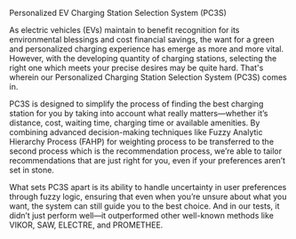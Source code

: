 Personalized EV Charging Station Selection System (PC3S)

As electric vehicles (EVs) maintain to benefit recognition for its environmental blessings and cost financial savings, the want for a green and personalized charging experience has emerge as more and more vital. However, with the developing quantity of charging stations, selecting the right one which meets your precise desires may be quite hard. That's wherein our Personalized Charging Station Selection System (PC3S) comes in.

PC3S is designed to simplify the process of finding the best charging station for you by taking into account what really matters—whether it’s distance, cost, waiting time, charging time or available amenities. By combining advanced decision-making techniques like Fuzzy Analytic Hierarchy Process (FAHP) for weighting process to be transferred to the second process which is the recommendation process, we’re able to tailor recommendations that are just right for you, even if your preferences aren’t set in stone.

What sets PC3S apart is its ability to handle uncertainty in user preferences through fuzzy logic, ensuring that even when you’re unsure about what you want, the system can still guide you to the best choice. And in our tests, it didn’t just perform well—it outperformed other well-known methods like VIKOR, SAW, ELECTRE, and PROMETHEE.
